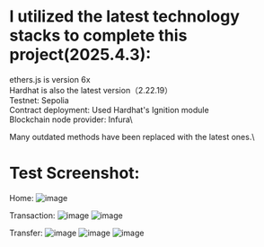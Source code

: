 # I utilized the latest technology stacks to complete this project(2025.4.3):

​ethers.js is version 6x\
​Hardhat is also the latest version（2.22.19）\
​Testnet: Sepolia\
​Contract deployment: Used Hardhat's ​Ignition module\
​Blockchain node provider: ​Infura\

Many outdated methods have been replaced with the latest ones.\

# Test Screenshot:
Home:
![image](https://github.com/user-attachments/assets/9d0883d0-653f-4a2d-b505-5f103204c535)


Transaction:
![image](https://github.com/user-attachments/assets/0ce77fb3-11ee-4fa0-bf00-4bdfd515794f)
![image](https://github.com/user-attachments/assets/e66f5182-60d7-418f-872f-c010e56a77fc)

Transfer:
![image](https://github.com/user-attachments/assets/d420e4b1-4a09-425c-8886-cdae41570730)
![image](https://github.com/user-attachments/assets/bf11b4e7-dc29-4405-abed-1df1adef0603)
![image](https://github.com/user-attachments/assets/615d7bb3-6364-466e-895c-5413b7221691)
